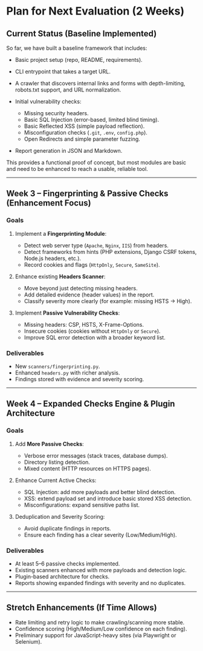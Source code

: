# Plan for Next Evaluation (2 Weeks)

## Current Status (Baseline Implemented)

So far, we have built a baseline framework that includes:

* Basic project setup (repo, README, requirements).
* CLI entrypoint that takes a target URL.
* A crawler that discovers internal links and forms with depth-limiting, robots.txt support, and URL normalization.
* Initial vulnerability checks:

  * Missing security headers.
  * Basic SQL Injection (error-based, limited blind timing).
  * Basic Reflected XSS (simple payload reflection).
  * Misconfiguration checks (`.git`, `.env`, `config.php`).
  * Open Redirects and simple parameter fuzzing.
* Report generation in JSON and Markdown.

This provides a functional proof of concept, but most modules are basic and need to be enhanced to reach a usable, reliable tool.

---

## Week 3 – Fingerprinting & Passive Checks (Enhancement Focus)

### Goals

1. Implement a **Fingerprinting Module**:

   * Detect web server type (`Apache`, `Nginx`, `IIS`) from headers.
   * Detect frameworks from hints (PHP extensions, Django CSRF tokens, Node.js headers, etc.).
   * Record cookies and flags (`HttpOnly`, `Secure`, `SameSite`).

2. Enhance existing **Headers Scanner**:

   * Move beyond just detecting missing headers.
   * Add detailed evidence (header values) in the report.
   * Classify severity more clearly (for example: missing HSTS → High).

3. Implement **Passive Vulnerability Checks**:

   * Missing headers: CSP, HSTS, X-Frame-Options.
   * Insecure cookies (cookies without `HttpOnly` or `Secure`).
   * Improve SQL error detection with a broader keyword list.

### Deliverables

* New `scanners/fingerprinting.py`.
* Enhanced `headers.py` with richer analysis.
* Findings stored with evidence and severity scoring.

---

## Week 4 – Expanded Checks Engine & Plugin Architecture

### Goals

1. Add **More Passive Checks**:

   * Verbose error messages (stack traces, database dumps).
   * Directory listing detection.
   * Mixed content (HTTP resources on HTTPS pages).

2. Enhance Current Active Checks:

   * SQL Injection: add more payloads and better blind detection.
   * XSS: extend payload set and introduce basic stored XSS detection.
   * Misconfigurations: expand sensitive paths list.

4. Deduplication and Severity Scoring:

   * Avoid duplicate findings in reports.
   * Ensure each finding has a clear severity (Low/Medium/High).

### Deliverables

* At least 5–6 passive checks implemented.
* Existing scanners enhanced with more payloads and detection logic.
* Plugin-based architecture for checks.
* Reports showing expanded findings with severity and no duplicates.

---

## Stretch Enhancements (If Time Allows)

* Rate limiting and retry logic to make crawling/scanning more stable.
* Confidence scoring (High/Medium/Low confidence on each finding).
* Preliminary support for JavaScript-heavy sites (via Playwright or Selenium).


